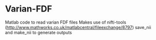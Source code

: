 Varian-FDF
==========

Matlab code to read varian FDF files
Makes use of nifti-tools (http://www.mathworks.co.uk/matlabcentral/fileexchange/8797) save_nii and make_nii to generate outputs
